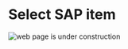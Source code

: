 # Select SAP item

![web page is under construction](https://docimages.blob.core.chinacloudapi.cn/images/commingsoon20210514.jpg)
